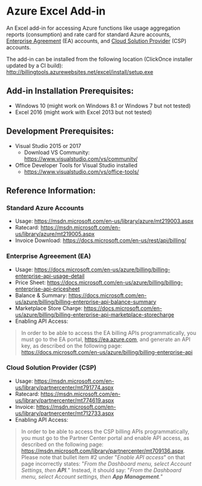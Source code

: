 # Azure Excel Add-in
An Excel add-in for accessing Azure functions like usage aggregation reports (consumption) and rate card for standard Azure accounts, [Enterprise Agreement](https://www.microsoft.com/en-us/licensing/licensing-programs/enterprise.aspx) (EA) accounts, and [Cloud Solution Provider](https://partner.microsoft.com/en-US/cloud-solution-provider) (CSP) accounts.

The add-in can be installed from the following location (ClickOnce installer updated by a CI build):
http://billingtools.azurewebsites.net/excel/install/setup.exe

## Add-in Installation Prerequisites:
* Windows 10 (might work on Windows 8.1 or Windows 7 but not tested)
* Excel 2016 (might work with Excel 2013 but not tested)

## Development Prerequisites:
* Visual Studio 2015 or 2017 
  - Download VS Community: https://www.visualstudio.com/vs/community/
* Office Developer Tools for Visual Studio installed
  - https://www.visualstudio.com/vs/office-tools/

## Reference Information:
### Standard Azure Accounts
* Usage: https://msdn.microsoft.com/en-us/library/azure/mt219003.aspx
* Ratecard: https://msdn.microsoft.com/en-us/library/azure/mt219005.aspx
* Invoice Download: https://docs.microsoft.com/en-us/rest/api/billing/ 

### Enterprise Agreeement (EA)
* Usage: https://docs.microsoft.com/en-us/azure/billing/billing-enterprise-api-usage-detail
* Price Sheet: https://docs.microsoft.com/en-us/azure/billing/billing-enterprise-api-pricesheet
* Balance & Summary: https://docs.microsoft.com/en-us/azure/billing/billing-enterprise-api-balance-summary 
* Marketplace Store Charge: https://docs.microsoft.com/en-us/azure/billing/billing-enterprise-api-marketplace-storecharge
* Enabling API Access:
> In order to be able to access the EA billing APIs programmatically, you must go to the EA portal, https://ea.azure.com, and generate an API key, as described on the following page:
https://docs.microsoft.com/en-us/azure/billing/billing-enterprise-api

### Cloud Solution Provider (CSP)
* Usage: https://msdn.microsoft.com/en-us/library/partnercenter/mt791774.aspx
* Ratecard: https://msdn.microsoft.com/en-us/library/partnercenter/mt774619.aspx
* Invoice: https://msdn.microsoft.com/en-us/library/partnercenter/mt712733.aspx
* Enabling API Access:
> In order to be able to access the CSP billing APIs programmatically, you must go to the Partner Center portal and enable API access, as described on the following page: https://msdn.microsoft.com/library/partnercenter/mt709136.aspx. Please note that bullet item #2 under "*Enable API access*" on that page incorrectly states: "*From the Dashboard menu, select Account Settings, then __API__.*" Instead, it should say: "*From the Dashboard menu, select Account settings, then __App Management__.*"

